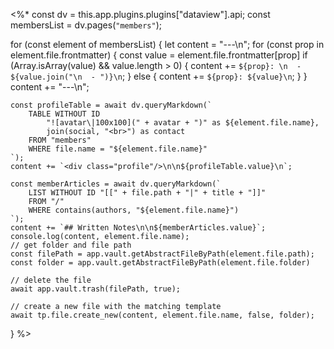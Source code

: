 <%*
const dv = this.app.plugins.plugins["dataview"].api;
const membersList = dv.pages(`"members"`);

for (const element of membersList) {
	let content = "---\n";
	for (const prop in element.file.frontmatter) {
		const value = element.file.frontmatter[prop]
		if (Array.isArray(value) && value.length > 0) {
			content += `${prop}: \n  - ${value.join("\n  - ")}\n`;
		} else {
			content += `${prop}: ${value}\n`;
		}
	}
	content += "---\n";

	const profileTable = await dv.queryMarkdown(`
		TABLE WITHOUT ID
			"![avatar\|100x100](" + avatar + ")" as ${element.file.name},
			join(social, "<br>") as contact
		FROM "members"
		WHERE file.name = "${element.file.name}"
	`);
	content += `<div class="profile"/>\n\n${profileTable.value}\n`;

	const memberArticles = await dv.queryMarkdown(`
		LIST WITHOUT ID "[[" + file.path + "|" + title + "]]"
		FROM "/"
		WHERE contains(authors, "${element.file.name}")
	`);
	content += `## Written Notes\n\n${memberArticles.value}`;
	console.log(content, element.file.name);
	// get folder and file path
	const filePath = app.vault.getAbstractFileByPath(element.file.path);
	const folder = app.vault.getAbstractFileByPath(element.file.folder)

	// delete the file
	await app.vault.trash(filePath, true);

	// create a new file with the matching template
	await tp.file.create_new(content, element.file.name, false, folder);
}
%>